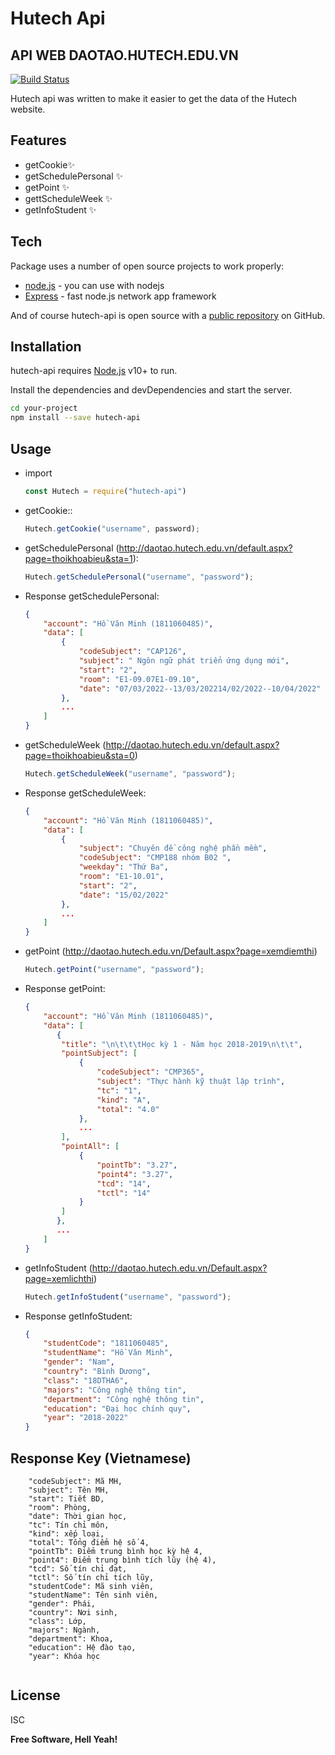 # Hutech Api
## API WEB DAOTAO.HUTECH.EDU.VN

[![Build Status](https://travis-ci.org/joemccann/dillinger.svg?branch=master)](https://travis-ci.org/joemccann/dillinger)

Hutech api was written to make it easier to get the data of the Hutech website.

## Features
- getCookie✨
- getSchedulePersonal ✨
- getPoint ✨
- gettScheduleWeek ✨
- getInfoStudent  ✨

## Tech

Package uses a number of open source projects to work properly:
- [node.js] - you can use with nodejs 
- [Express] - fast node.js network app framework

And of course hutech-api is open source with a [public repository][dill]
 on GitHub.

## Installation

hutech-api requires [Node.js](https://nodejs.org/) v10+ to run.

Install the dependencies and devDependencies and start the server.

```sh
cd your-project
npm install --save hutech-api
```
## Usage
- import 
    ```js
    const Hutech = require("hutech-api")
    ```
- getCookie::
    ```js
    Hutech.getCookie("username", password);
    ```
- getSchedulePersonal (http://daotao.hutech.edu.vn/default.aspx?page=thoikhoabieu&sta=1):
    ```js
    Hutech.getSchedulePersonal("username", "password");
    ```
- Response getSchedulePersonal: 
    ```json
    {
        "account": "Hồ Văn Minh (1811060485)",
        "data": [
            {
                "codeSubject": "CAP126",
                "subject": " Ngôn ngữ phát triển ứng dụng mới",
                "start": "2",
                "room": "E1-09.07E1-09.10",
                "date": "07/03/2022--13/03/202214/02/2022--10/04/2022"
            },
            ...
        ]
    }
    ```
- getScheduleWeek (http://daotao.hutech.edu.vn/default.aspx?page=thoikhoabieu&sta=0)
    ```js
    Hutech.getScheduleWeek("username", "password");
    ```
- Response getScheduleWeek: 
    ```json
    {
        "account": "Hồ Văn Minh (1811060485)",
        "data": [
            {
                "subject": "Chuyên đề công nghệ phần mềm",
                "codeSubject": "CMP188 nhóm B02 ",
                "weekday": "Thứ Ba",
                "room": "E1-10.01",
                "start": "2",
                "date": "15/02/2022"
            },
            ...
        ]
    }
    ```
- getPoint (http://daotao.hutech.edu.vn/Default.aspx?page=xemdiemthi)
    ```js
    Hutech.getPoint("username", "password");
    ```
- Response getPoint: 
    ```json
    {
        "account": "Hồ Văn Minh (1811060485)",
        "data": [
           {
            "title": "\n\t\t\tHọc kỳ 1 - Năm học 2018-2019\n\t\t",
            "pointSubject": [
                {
                    "codeSubject": "CMP365",
                    "subject": "Thực hành kỹ thuật lập trình",
                    "tc": "1",
                    "kind": "A",
                    "total": "4.0"
                },
                ...
            ],
            "pointAll": [
                {
                    "pointTb": "3.27",
                    "point4": "3.27",
                    "tcd": "14",
                    "tctl": "14"
                }
            ]
           },
           ...
        ]
    }
    ```
- getInfoStudent (http://daotao.hutech.edu.vn/Default.aspx?page=xemlichthi)
    ```js
    Hutech.getInfoStudent("username", "password");
    ```
- Response getInfoStudent: 
    ```json
    {
        "studentCode": "1811060485",
        "studentName": "Hồ Văn Minh",
        "gender": "Nam",
        "country": "Bình Dương",
        "class": "18DTHA6",
        "majors": "Công nghệ thông tin",
        "department": "Công nghệ thông tin",
        "education": "Đại học chính quy",
        "year": "2018-2022"
    }
    ```
## Response Key (Vietnamese)
```
    "codeSubject": Mã MH,
    "subject": Tên MH,
    "start": Tiết BD,
    "room": Phòng,
    "date": Thời gian học,
    "tc": Tín chỉ môn,
    "kind": xếp loại,
    "total": Tổng điểm hệ số 4,
    "pointTb": Điểm trung bình học kỳ hệ 4,
    "point4": Điểm trung bình tích lũy (hệ 4),
    "tcd": Số tín chỉ đạt,
    "tctl": Số tín chỉ tích lũy,
    "studentCode": Mã sinh viên,
    "studentName": Tên sinh viên,    
    "gender": Phái,
    "country": Nơi sinh,
    "class": Lớp,
    "majors": Ngành,
    "department": Khoa,
    "education": Hệ đào tạo,
    "year": Khóa học
   
```
## License
ISC

**Free Software, Hell Yeah!**

[//]: # (These are reference links used in the body of this note and get stripped out when the markdown processor does its job. There is no need to format nicely because it shouldn't be seen. Thanks SO - http://stackoverflow.com/questions/4823468/store-comments-in-markdown-syntax)

   [dill]: <https://github.com/BrianJSX/Hutech-Api>
   [git-repo-url]: <https://github.com/joemccann/dillinger.git>
   [john gruber]: <http://daringfireball.net>
   [df1]: <http://daringfireball.net/projects/markdown/>
   [markdown-it]: <https://github.com/markdown-it/markdown-it>
   [Ace Editor]: <http://ace.ajax.org>
   [node.js]: <http://nodejs.org>
   [Twitter Bootstrap]: <http://twitter.github.com/bootstrap/>
   [jQuery]: <http://jquery.com>
   [@tjholowaychuk]: <http://twitter.com/tjholowaychuk>
   [express]: <http://expressjs.com>
   [AngularJS]: <http://angularjs.org>
   [Gulp]: <http://gulpjs.com>

   [PlDb]: <https://github.com/joemccann/dillinger/tree/master/plugins/dropbox/README.md>
   [PlGh]: <https://github.com/joemccann/dillinger/tree/master/plugins/github/README.md>
   [PlGd]: <https://github.com/joemccann/dillinger/tree/master/plugins/googledrive/README.md>
   [PlOd]: <https://github.com/joemccann/dillinger/tree/master/plugins/onedrive/README.md>
   [PlMe]: <https://github.com/joemccann/dillinger/tree/master/plugins/medium/README.md>
   [PlGa]: <https://github.com/RahulHP/dillinger/blob/master/plugins/googleanalytics/README.md>
